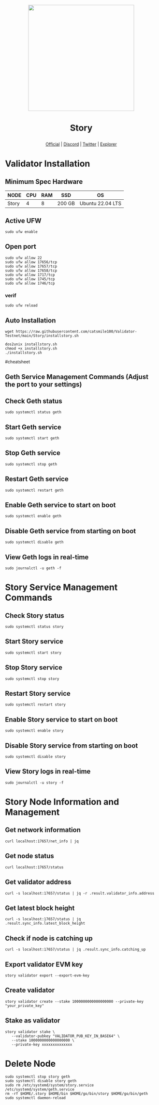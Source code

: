 <p align="center">
  <img height="350" height="350" src="https://github.com/user-attachments/assets/036ac877-a23d-4904-adff-162bc9157016">
</p>

<h1>
<p align="center"> Story </p>
</h1>

<p align="center">
  <a href="https://www.story.foundation/">Official</a> |
  <a href="https://discord.com/invite/storyprotocol">Discord</a> |
  <a href="https://x.com/StoryProtocol">Twitter</a> |
  <a href="https://testnet.itrocket.net/story/staking">Explorer</a>
</p>

<p align="center">
  <h1>Validator Installation</h1>
</p>

## Minimum Spec Hardware
NODE  | CPU     | RAM      | SSD     | OS     |
| ------------- | ------------- | ------------- | -------- | -------- |
| Story | 4          | 8         | 200 GB  | Ubuntu 22.04 LTS  |

## Active UFW
```
sudo ufw enable
```
## Open port
```
sudo ufw allow 22
sudo ufw allow 17656/tcp
sudo ufw allow 17657/tcp
sudo ufw allow 17658/tcp
sudo ufw allow 1717/tcp
sudo ufw allow 1745/tcp
sudo ufw allow 1746/tcp
```
### verif
```
sudo ufw reload
```

## Auto Installation
```
wget https://raw.githubusercontent.com/catsmile100/Validator-Testnet/main/Story/installstory.sh
```
```
dos2unix installstory.sh
chmod +x installstory.sh
./installstory.sh
```

#cheatsheet

## Geth Service Management Commands (Adjust the port to your settings)

## Check Geth status
```
sudo systemctl status geth
```
## Start Geth service
```
sudo systemctl start geth
```

## Stop Geth service
```
sudo systemctl stop geth
```
## Restart Geth service
```
sudo systemctl restart geth
```
## Enable Geth service to start on boot
```
sudo systemctl enable geth
```

## Disable Geth service from starting on boot
```
sudo systemctl disable geth
```

## View Geth logs in real-time
```
sudo journalctl -u geth -f
```

# Story Service Management Commands

## Check Story status
```
sudo systemctl status story
```
## Start Story service
```
sudo systemctl start story
```
## Stop Story service
```
sudo systemctl stop story
```

## Restart Story service
```
sudo systemctl restart story
```

## Enable Story service to start on boot
```
sudo systemctl enable story
```

## Disable Story service from starting on boot
```
sudo systemctl disable story
```

## View Story logs in real-time
```
sudo journalctl -u story -f
```

# Story Node Information and Management

## Get network information
```
curl localhost:17657/net_info | jq
```
## Get node status
```
curl localhost:17657/status
```
## Get validator address
```
curl -s localhost:17657/status | jq -r .result.validator_info.address
```
## Get latest block height
```
curl -s localhost:17657/status | jq .result.sync_info.latest_block_height
```
## Check if node is catching up
```
curl -s localhost:17657/status | jq .result.sync_info.catching_up
```
## Export validator EVM key
```
story validator export --export-evm-key
```
## Create validator
```
story validator create --stake 1000000000000000000 --private-key "your_private_key"
```
## Stake as validator
```
story validator stake \
   --validator-pubkey "VALIDATOR_PUB_KEY_IN_BASE64" \
   --stake 1000000000000000000 \
   --private-key xxxxxxxxxxxxxx
```
# Delete Node
```
sudo systemctl stop story geth
sudo systemctl disable story geth
sudo rm /etc/systemd/system/story.service /etc/systemd/system/geth.service
rm -rf $HOME/.story $HOME/bin $HOME/go/bin/story $HOME/go/bin/geth
sudo systemctl daemon-reload
```
